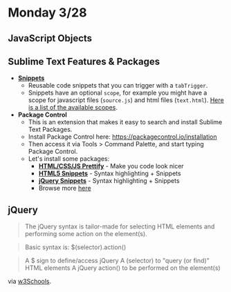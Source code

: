 # Monday 3/28

## JavaScript Objects


## Sublime Text Features & Packages
* **[Snippets](http://docs.sublimetext.info/en/latest/extensibility/snippets.html)**
  * Reusable code snippets that you can trigger with a `tabTrigger`.
  * Snippets have an optional `scope`, for example you might have a scope for javascript files (`source.js`) and html files (`text.html`). [Here is a list of the available scopes](https://gist.github.com/iambibhas/4705378).
* **Package Control**
  * This is an extension that makes it easy to search and install Sublime Text Packages. 
  * Install Package Control here: https://packagecontrol.io/installation
  * Then access it via Tools > Command Palette, and start typing Package Control.
  * Let's install some packages:
    * **[HTML/CSS/JS Prettify](https://packagecontrol.io/packages/HTML-CSS-JS%20Prettify)** - Make you code look nicer
    * **[HTML5 Snippets](https://packagecontrol.io/packages/HTML5)** - Syntax highlighting + Snippets
    * **[jQuery Snippets](https://packagecontrol.io/packages/jQuery)** - Syntax highlighting + Snippets
    * Browse more [here](https://packagecontrol.io/browse/popular)

## jQuery

> The jQuery syntax is tailor-made for selecting HTML elements and performing some action on the element(s).

> Basic syntax is: $(selector).action()

> A $ sign to define/access jQuery
> A (selector) to "query (or find)" HTML elements
> A jQuery action() to be performed on the element(s)

via [w3Schools](http://www.w3schools.com/jquery/jquery_syntax.asp).


